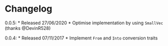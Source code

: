 Changelog
====

0.0.5:
    * Released 27/06/2020
    * Optimise implementation by using `SmallVec` (thanks @DevinR528)

0.0.4:
    * Released 07/11/2017
    * Implement `From` and `Into` conversion traits
